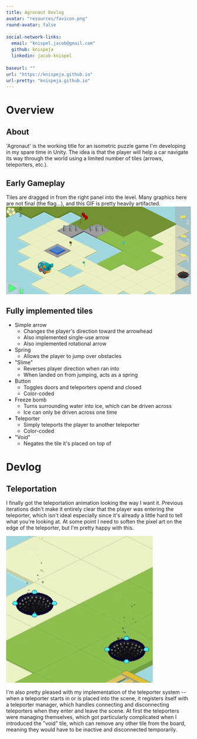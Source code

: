 ```yaml
---
title: Agronaut Devlog
avatar: "resources/favicon.png"
round-avatar: false

social-network-links:
  email: "knispel.jacob@gmail.com"
  github: knispeja
  linkedin: jacob-knispel

baseurl: ""
url: "https://knispeja.github.io"
url-pretty: "knispeja.github.io"
---
```


# Overview

## About
'Agronaut' is the working title for an isometric puzzle game I'm developing in my spare time in Unity.
The idea is that the player will help a car navigate its way through the world using a limited number of tiles (arrows, teleporters, etc.).

## Early Gameplay
Tiles are dragged in from the right panel into the level. Many graphics here are not final (the flag...), and this GIF is pretty heavily artifacted.
![agronaut sample gameplay](resources/blog/agronaut/agronaut-sample-gameplay.gif)

## Fully implemented tiles
* Simple arrow
    * Changes the player's direction toward the arrowhead
    * Also implemented single-use arrow
    * Also implemented rotational arrow
* Spring
    * Allows the player to jump over obstacles
* "Slime"
    * Reverses player direction when ran into
    * When landed on from jumping, acts as a spring
* Button
    * Toggles doors and teleporters opend and closed
    * Color-coded
* Freeze bomb
    * Turns surrounding water into ice, which can be driven across
    * Ice can only be driven across one time
* Teleporter
    * Simply teleports the player to another teleporter
    * Color-coded
* "Void"
    * Negates the tile it's placed on top of

# Devlog

## Teleportation
I finally got the teleportation animation looking the way I want it. Previous iterations didn't make it entirely clear that the player was entering the teleporter, which isn't ideal especially since it's already a little hard to tell what you're looking at. At some point I need to soften the pixel art on the edge of the teleporter, but I'm pretty happy with this.

![agronaut teleporting](resources/blog/agronaut/agronaut-teleport-loop.gif)

I'm also pretty pleased with my implementation of the teleporter system -- when a teleporter starts in or is placed into the scene, it registers itself with a teleporter manager, which handles connecting and disconnecting teleporters when they enter and leave the scene. At first the teleporters were managing themselves, which got particularly complicated when I introduced the "void" tile, which can remove any other tile from the board, meaning they would have to be inactive and disconnected temporarily.
